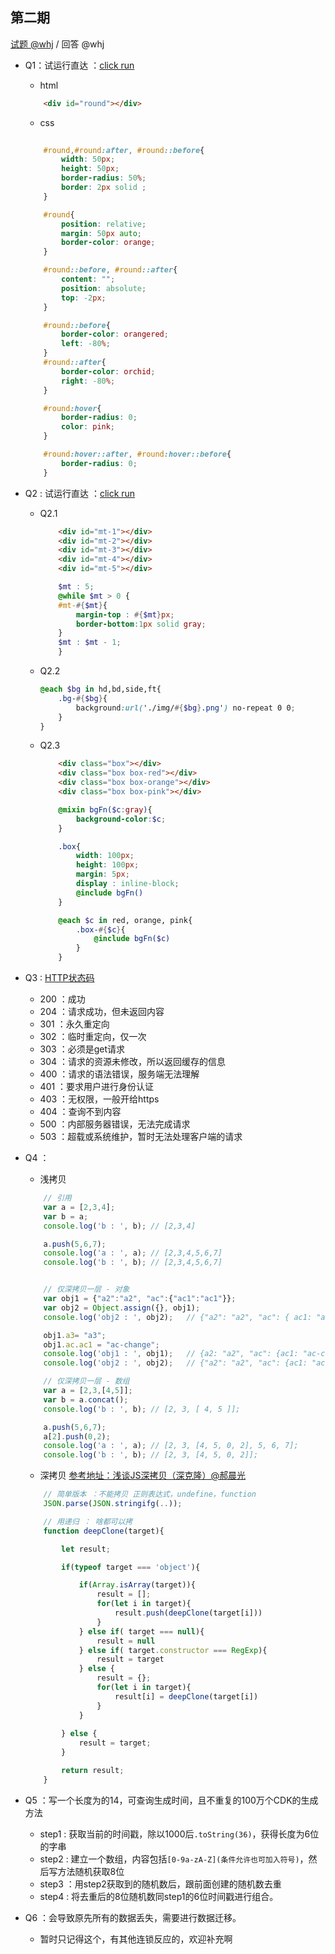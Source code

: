 第二期
---

[试题 @whj](https://github.com/weeklyRead/question/blob/master/paper/whj/20200524.md)  /  回答 @whj


- Q1：试运行直达 ：[click run](https://wow.techbrood.com/fiddle/17253)
    - html
    ```html 
        <div id="round"></div>
    ```
    - css
    ```css
        
        #round,#round:after, #round::before{
            width: 50px;
            height: 50px;
            border-radius: 50%;
            border: 2px solid ;
        }

        #round{
            position: relative;
            margin: 50px auto;
            border-color: orange;
        }

        #round::before, #round::after{
            content: "";
            position: absolute;
            top: -2px;
        }

        #round::before{
            border-color: orangered;
            left: -80%;
        }
        #round::after{
            border-color: orchid;
            right: -80%;
        }

        #round:hover{
            border-radius: 0;
            color: pink;
        }

        #round:hover::after, #round:hover::before{
            border-radius: 0;
        }
    ```

- Q2 : 试运行直达 ：[click run](https://wow.techbrood.com/fiddle/17253)
    - Q2.1
        ```html
            <div id="mt-1"></div>
            <div id="mt-2"></div>
            <div id="mt-3"></div>
            <div id="mt-4"></div>
            <div id="mt-5"></div>
        ```
        ```scss
            $mt : 5;
            @while $mt > 0 {
            #mt-#{$mt}{
                margin-top : #{$mt}px;
                border-bottom:1px solid gray;
            }
            $mt : $mt - 1;
            }
        ```

    - Q2.2 
        ```scss
        @each $bg in hd,bd,side,ft{
            .bg-#{$bg}{
                background:url('./img/#{$bg}.png') no-repeat 0 0; 
            }
        }
        ```

    - Q2.3
        ```html
            <div class="box"></div>
            <div class="box box-red"></div>
            <div class="box box-orange"></div>
            <div class="box box-pink"></div>
        ```
        ```scss
            @mixin bgFn($c:gray){
                background-color:$c;
            }

            .box{
                width: 100px;
                height: 100px;
                margin: 5px;
                display : inline-block;
                @include bgFn()
            }

            @each $c in red, orange, pink{
                .box-#{$c}{
                    @include bgFn($c)
                }
            }
        ```

- Q3 : [HTTP状态码](https://www.runoob.com/http/http-status-codes.html)
    - 200 ：成功
    - 204 ：请求成功，但未返回内容
    - 301 ：永久重定向
    - 302 ：临时重定向，仅一次
    - 303 ：必须是get请求
    - 304 ：请求的资源未修改，所以返回缓存的信息
    - 400 ：请求的语法错误，服务端无法理解
    - 401 ：要求用户进行身份认证
    - 403 ：无权限，一般开给https
    - 404 ：查询不到内容
    - 500 ：内部服务器错误，无法完成请求
    - 503 ：超载或系统维护，暂时无法处理客户端的请求

- Q4 ：
    - 浅拷贝
    ```js
        // 引用
        var a = [2,3,4];
        var b = a;
        console.log('b : ', b); // [2,3,4]

        a.push(5,6,7);
        console.log('a : ', a); // [2,3,4,5,6,7]
        console.log('b : ', b); // [2,3,4,5,6,7]


        // 仅深拷贝一层 - 对象
        var obj1 = {"a2":"a2", "ac":{"ac1":"ac1"}};
        var obj2 = Object.assign({}, obj1);
        console.log('obj2 : ', obj2);   // {"a2": "a2", "ac": { ac1: "ac1" } }

        obj1.a3= "a3";
        obj1.ac.ac1 = "ac-change";
        console.log('obj1 : ', obj1);   // {a2: "a2", "ac": {ac1: "ac-change"}, a3: "a3"}
        console.log('obj2 : ', obj2);   // {"a2": "a2", "ac": {ac1: "ac-change"}}

        // 仅深拷贝一层 - 数组
        var a = [2,3,[4,5]];
        var b = a.concat();
        console.log('b : ', b); // [2, 3, [ 4, 5 ]];

        a.push(5,6,7);
        a[2].push(0,2);
        console.log('a : ', a); // [2, 3, [4, 5, 0, 2], 5, 6, 7];
        console.log('b : ', b); // [2, 3, [4, 5, 0, 2]];
    ```

    - 深拷贝 [参考地址：浅谈JS深拷贝（深克隆）@郝晨光](https://www.jianshu.com/p/f4329eb1bace)
    ```js
        // 简单版本 ：不能拷贝 正则表达式，undefine，function
        JSON.parse(JSON.stringifg(..));

        // 用递归 ： 啥都可以拷
        function deepClone(target){

            let result;

            if(typeof target === 'object'){

                if(Array.isArray(target)){
                    result = [];
                    for(let i in target){
                        result.push(deepClone(target[i]))
                    }
                } else if( target === null){
                    result = null
                } else if( target.constructor === RegExp){
                    result = target
                } else {
                    result = {};
                    for(let i in target){
                        result[i] = deepClone(target[i])
                    }
                }
            
            } else {
                result = target;
            }

            return result;
        }
    ```

- Q5 ：写一个长度为的14，可查询生成时间，且不重复的100万个CDK的生成方法
    - step1 : 获取当前的时间戳，除以1000后`.toString(36)`，获得长度为6位的字串
    - step2 : 建立一个数组，内容包括`[0-9a-zA-Z](条件允许也可加入符号)`，然后写方法随机获取8位
    - step3 ：用step2获取到的随机数后，跟前面创建的随机数去重
    - step4 : 将去重后的8位随机数同step1的6位时间戳进行组合。


- Q6 ：会导致原先所有的数据丢失，需要进行数据迁移。
    - 暂时只记得这个，有其他连锁反应的，欢迎补充啊